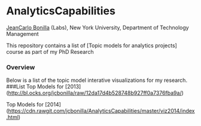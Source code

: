# AnalyticsCapabilities #

[JeanCarlo Bonilla](bb3379@nyu.edu) (Labs), New York University, Department of Technology Management  

This repository contains a list of [Topic models for analytics projects] course as part of my PhD Research


### Overview
Below is a list of the topic model interative visualizations for my research.
###List
Top Models for [2013] (http://bl.ocks.org/jcbonilla/raw/12da17d4b528748b927ff0a7376fba9a/)

Top Models for [2014] (https://cdn.rawgit.com/jcbonilla/AnalyticsCapabilities/master/viz2014/index.html)
